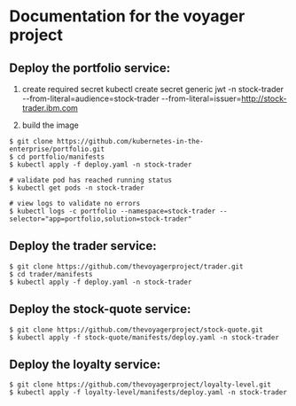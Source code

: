 # Documentation for the voyager project

## Deploy the portfolio service:
1. create required secret
kubectl create secret generic jwt -n stock-trader --from-literal=audience=stock-trader --from-literal=issuer=http://stock-trader.ibm.com

2. build the image

```
$ git clone https://github.com/kubernetes-in-the-enterprise/portfolio.git
$ cd portfolio/manifests
$ kubectl apply -f deploy.yaml -n stock-trader

# validate pod has reached running status
$ kubectl get pods -n stock-trader

# view logs to validate no errors
$ kubectl logs -c portfolio --namespace=stock-trader --selector="app=portfolio,solution=stock-trader"
```

## Deploy the trader service:

```
$ git clone https://github.com/thevoyagerproject/trader.git
$ cd trader/manifests
$ kubectl apply -f deploy.yaml -n stock-trader
```

## Deploy the stock-quote service:

```
$ git clone https://github.com/thevoyagerproject/stock-quote.git
$ kubectl apply -f stock-quote/manifests/deploy.yaml -n stock-trader
```

## Deploy the loyalty service:

```
$ git clone https://github.com/thevoyagerproject/loyalty-level.git
$ kubectl apply -f loyalty-level/manifests/deploy.yaml -n stock-trader
```

